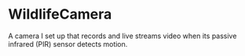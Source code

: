 # WildlifeCamera
A camera I set up that records and live streams video when its passive infrared (PIR) sensor detects motion.
